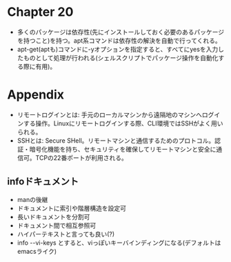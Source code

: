 # Chapter 20

- 多くのパッケージは依存性(先にインストールしておく必要のあるパッケージを持つこと)を持つ。apt系コマンドは依存性の解決を自動で行ってくれる。
- apt-get(aptも)コマンドに-yオプションを指定すると、すべてにyesを入力したものとして処理が行われる(シェルスクリプトでパッケージ操作を自動化する際に有用)。

# Appendix

- リモートログインとは: 手元のローカルマシンから遠隔地のマシンへログインする操作。Linuxにリモートログインする際、CLI環境ではSSHがよく用いられる。
- SSHとは: Secure SHell。リモートマシンと通信するためのプロトコル。認証・暗号化機能を持ち、セキュリティを確保してリモートマシンと安全に通信可。TCPの22番ポートが利用される。

## infoドキュメント
- manの後継
- ドキュメントに索引や階層構造を設定可
- 長いドキュメントを分割可
- ドキュメント間で相互参照可
- ハイパーテキストと言っても良い(?)
- info --vi-keys とすると、viっぽいキーバインディングになる(デフォルトはemacsライク)
